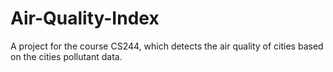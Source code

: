 # Air-Quality-Index
A project for the course CS244, which detects the air quality of cities based on the cities pollutant data.
